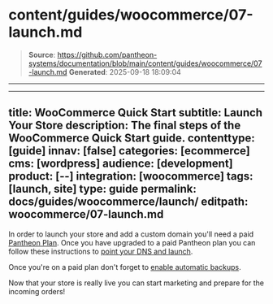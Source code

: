 # content/guides/woocommerce/07-launch.md

> **Source**: https://github.com/pantheon-systems/documentation/blob/main/content/guides/woocommerce/07-launch.md
> **Generated**: 2025-09-18 18:09:04

---

---
title: WooCommerce Quick Start
subtitle: Launch Your Store
description: The final steps of the WooCommerce Quick Start guide.
contenttype: [guide]
innav: [false]
categories: [ecommerce]
cms: [wordpress]
audience: [development]
product: [--]
integration: [woocommerce]
tags: [launch, site]
type: guide
permalink: docs/guides/woocommerce/launch/
editpath: woocommerce/07-launch.md
---
In order to launch your store and add a custom domain you'll need a paid [Pantheon Plan](/guides/legacy-dashboard/site-plan). Once you have upgraded to a paid Pantheon plan you can follow these instructions to [point your DNS and launch](/guides/launch).

Once you're on a paid plan don't forget to [enable automatic backups](/guides/launch/launch-check).

Now that your store is really live you can start marketing and prepare for the incoming orders!
